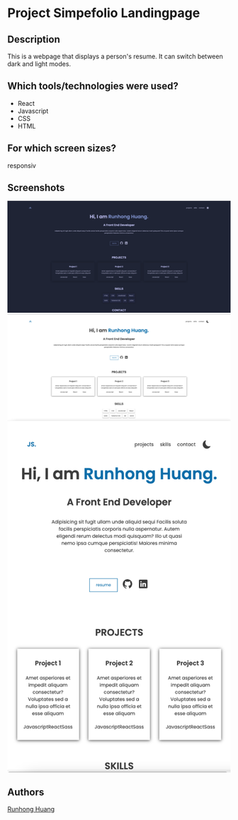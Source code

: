 # Project Simpefolio Landingpage

## Description

This is a webpage that displays a person's resume. It can switch between dark and light modes.

## Which tools/technologies were used?

- React
- Javascript
- CSS
- HTML

## For which screen sizes?

responsiv

## Screenshots

![darkmode](https://github.com/huangrunhong/46_Aufgaben_project_simpefolio/blob/main/vite-project/src/assets/img/darkmode.png)
![lightmode](https://github.com/huangrunhong/46_Aufgaben_project_simpefolio/blob/main/vite-project/src/assets/img/lightmode.png)
![narrow screen](https://github.com/huangrunhong/46_Aufgaben_project_simpefolio/blob/main/vite-project/src/assets/img/narrow%20screen.png)

## Authors

[Runhong Huang](https://github.com/huangrunhong)
